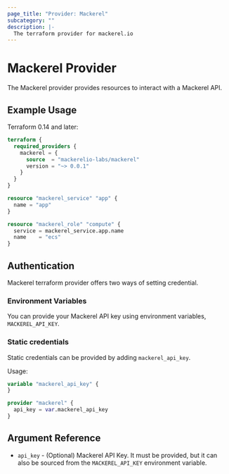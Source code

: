 ```yaml
---
page_title: "Provider: Mackerel"
subcategory: ""
description: |-
  The terraform provider for mackerel.io
---
```


# Mackerel Provider

The Mackerel provider provides resources to interact with a Mackerel API.

## Example Usage

Terraform 0.14 and later:

```terraform
terraform {
  required_providers {
    mackerel = {
      source  = "mackerelio-labs/mackerel"
      version = "~> 0.0.1"
    }
  }
}

resource "mackerel_service" "app" {
  name = "app"
}

resource "mackerel_role" "compute" {
  service = mackerel_service.app.name
  name    = "ecs"
}
```

## Authentication

Mackerel terraform provider offers two ways of setting credential.

### Environment Variables

You can provide your Mackerel API key using environment variables, `MACKEREL_API_KEY`.

### Static credentials

Static credentials can be provided by adding `mackerel_api_key`.

Usage:

```terraform
variable "mackerel_api_key" {
}

provider "mackerel" {
  api_key = var.mackerel_api_key
}
```

## Argument Reference

* `api_key` - (Optional) Mackerel API Key. It must be provided, but it can also be sourced from the `MACKEREL_API_KEY` environment variable.
